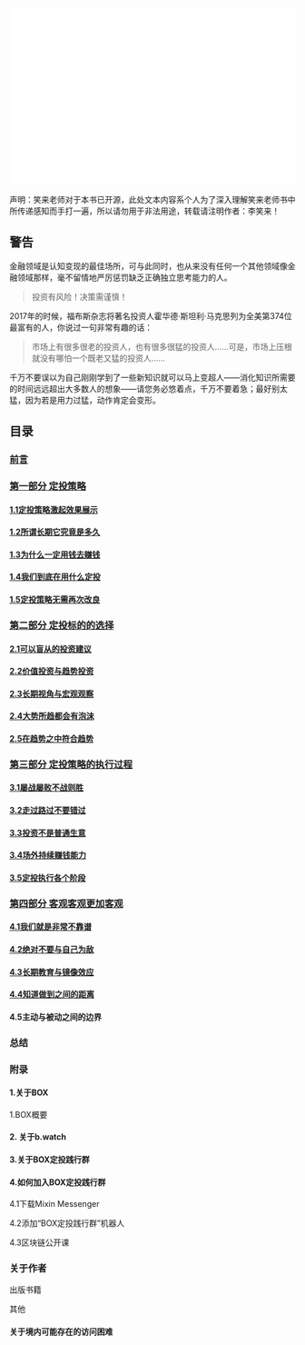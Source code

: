 ![coverimage](assets/images/coverimage.gif)

声明：笑来老师对于本书已开源，此处文本内容系个人为了深入理解笑来老师书中所传递感知而手打一遍，所以请勿用于非法用途，转载请注明作者：李笑来！

## 警告

金融领域是认知变现的最佳场所，可与此同时，也从来没有任何一个其他领域像金融领域那样，毫不留情地严厉惩罚缺乏正确独立思考能力的人。

> 投资有风险！决策需谨慎！

2017年的时候，福布斯杂志将著名投资人霍华德·斯坦利·马克思列为全美第374位最富有的人，你说过一句非常有趣的话：

> 市场上有很多很老的投资人，也有很多很猛的投资人……可是，市场上压根就没有哪怕一个既老又猛的投资人……

千万不要误以为自己刚刚学到了一些新知识就可以马上变超人——消化知识所需要的时间远远超出大多数人的想象——请您务必悠着点，千万不要着急；最好别太猛，因为若是用力过猛，动作肯定会变形。


## 目录

### [前言](./preface.md "《定投改变命运》（第三版）20220111完成")

### [第一部分 定投策略](./chapter01.html "《定投改变命运》（第三版）20220111完成")

#### [1.1定投策略激起效果展示](./chapter01-1.html "《定投改变命运》（第三版）20220111完成")

#### [1.2所谓长期它究竟是多久](./chapter01-2.html "《定投改变命运》（第三版）20220112完成")

#### [1.3为什么一定用钱去赚钱](./chapter01-3.html "《定投改变命运》（第三版）20220112完成")

#### [1.4我们到底在用什么定投](./chapter01-4.html "《定投改变命运》（第三版）20220112完成")

#### [1.5定投策略无需再次改良](./chapter01-5.html "《定投改变命运》（第三版）20220113完成")

### [第二部分 定投标的的选择](./chapter02.html "《定投改变命运》（第三版）20220113完成")

#### [2.1可以盲从的投资建议](./chapter02-1.html "《定投改变命运》（第三版）20220114完成")

#### [2.2价值投资与趋势投资](./chapter02-2.html "《定投改变命运》（第三版）20220114完成")

#### [2.3长期视角与宏观观察](./chapter02-3.html "《定投改变命运》（第三版）20220115完成")

#### [2.4大势所趋都会有泡沫](./chapter02-4.html "《定投改变命运》（第三版）20220116完成")

#### [2.5在趋势之中符合趋势](./chapter02-5.html "《定投改变命运》（第三版）20220116完成")

### [第三部分 定投策略的执行过程](./chapter03.html "《定投改变命运》（第三版）20220116完成")

#### [3.1屡战屡败不战则胜](./chapter03-1.html "《定投改变命运》（第三版）20220117完成")

#### [3.2走过路过不要错过](./chapter03-2.html "《定投改变命运》（第三版）20220118完成")

#### [3.3投资不是普通生意](./chapter03-3.html "《定投改变命运》（第三版）20220118完成")

#### [3.4场外持续赚钱能力](./chapter03-4.html "《定投改变命运》（第三版）20220119完成")

#### [3.5定投执行各个阶段](./chapter03-5.html "《定投改变命运》（第三版）20220120完成")

### [第四部分 客观客观更加客观](./chapter04.html "《定投改变命运》（第三版）20220120完成")

#### [4.1我们就是非常不靠谱](./chapter04-1.html "《定投改变命运》（第三版）20220121完成")

#### [4.2绝对不要与自己为敌](./chapter04-2.html "《定投改变命运》（第三版）20220122完成")

#### [4.3长期教育与镜像效应](./chapter04-3.html "《定投改变命运》（第三版）20220122完成")

#### [4.4知道做到之间的距离](./chapter04-4.html "《定投改变命运》（第三版）20220123完成")

#### 4.5主动与被动之间的边界

### 总结

### 附录

#### 1.关于BOX

1.BOX概要

#### 2. 关于b.watch

#### 3.关于BOX定投践行群

#### 4.如何加入BOX定投践行群

4.1下载Mixin Messenger

4.2添加“BOX定投践行群”机器人

4.3区块链公开课

### 关于作者

出版书籍

其他

#### 关于境内可能存在的访问困难

